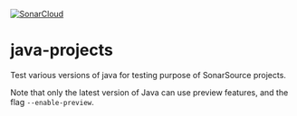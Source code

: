 [![SonarCloud](https://sonarcloud.io/images/project_badges/sonarcloud-black.svg)](https://sonarcloud.io/summary/new_code?id=m-g-sonar_jdk-versions-playground)

# java-projects
Test various versions of java for testing purpose of SonarSource projects.


Note that only the latest version of Java can use preview features, and the flag `--enable-preview`.

